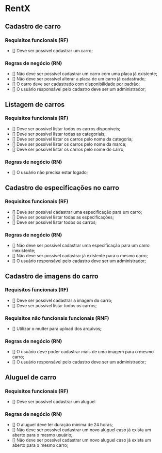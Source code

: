 # RentX

## Cadastro de carro

### Requisitos funcionais (RF)

- [] Deve ser possível cadastrar um carro;

### Regras de negócio (RN)

- [] Não deve ser possível cadastrar um carro com uma placa já existente;
- [] Não deve ser possível alterar a placa de um carro já cadastrado;
- [] O carro deve ser cadastrado com disponibilidade por padrão;
- [] O usuário responsável pelo cadastro deve ser um administrador;

## Listagem de carros

### Requisitos funcionais (RF)

- [] Deve ser possível listar todos os carros disponíveis;
- [] Deve ser possível listar todas as categoriais;
- [] Deve ser possível listar os carros pelo nome da categoria;
- [] Deve ser possível listar os carros pelo nome da marca;
- [] Deve ser possível listar os carros pelo nome do carro;

### Regras de negócio (RN)

- [] O usuário não precisa estar logado;

## Cadastro de especificações no carro

### Requisitos funcionais (RF)

- [] Deve ser possível cadastrar uma especificação para um carro;
- [] Deve ser possível listar todas as especificações;
- [] Deve ser possível listar todos os carros;

### Regras de negócio (RN)

- [] Não deve ser possível cadastrar uma especificação para um carro inexistente;
- [] Não deve ser possível cadastrar já existente para o mesmo carro;
- [] O usuário responsável pelo cadastro deve ser um administrador;

## Cadastro de imagens do carro

### Requisitos funcionais (RF)

- [] Deve ser possível cadastrar a imagem do carro;
- [] Deve ser possível listar todos os carros;

### Requisitos não funcionais funcionais (RNF)

- [] Utilizar o multer para upload dos arquivos;

### Regras de negócio (RN)

- [] O usuário deve poder cadastrar mais de uma imagem para o mesmo carro;
- [] O usuário responsável pelo cadastro deve ser um administrador;

## Aluguel de carro

### Requisitos funcionais (RF)

- [] Deve ser possível cadastrar um aluguel

### Regras de negócio (RN)

- [] O aluguel deve ter duração minima de 24 horas;
- [] Não deve ser possível cadastrar um novo aluguel caso já exista um aberto para o mesmo usuário;
- [] Não deve ser possível cadastrar um novo aluguel caso já exista um aberto para o mesmo carro;